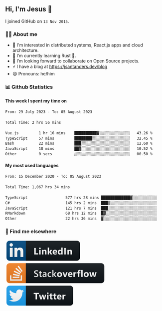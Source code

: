 ## Hi, I'm Jesus 👋

I joined GitHub on `13 Nov 2015`.

<!-- Talking about you -->

### 👨‍💻 About me

- 👦 I'm interested in distributed systems, React.js apps and cloud architecture.
- 🌱 I’m currently learning Rust 🦀.
- 👯 I’m looking forward to collaborate on Open Source projects.
- ⚡️ I have a blog at <https://jsantanders.dev/blog>
- 😄 Pronouns: he/him

### 📊 Github Statistics

#### This week I spent my time on

<!--START_SECTION:weekly-->

```txt
From: 29 July 2023 - To: 05 August 2023

Total Time: 2 hrs 56 mins

Vue.js         1 hr 16 mins    ██████████▓░░░░░░░░░░░░░░   43.26 %
TypeScript     57 mins         ████████░░░░░░░░░░░░░░░░░   32.45 %
Bash           22 mins         ███░░░░░░░░░░░░░░░░░░░░░░   12.60 %
JavaScript     18 mins         ██▓░░░░░░░░░░░░░░░░░░░░░░   10.52 %
Other          0 secs          ░░░░░░░░░░░░░░░░░░░░░░░░░   00.50 %
```

<!--END_SECTION:weekly-->

#### My most used languages

<!--START_SECTION:alltime-->

```txt
From: 15 December 2020 - To: 05 August 2023

Total Time: 1,067 hrs 34 mins

TypeScript                 577 hrs 28 mins █████████████▓░░░░░░░░░░░   54.09 %
C#                         145 hrs 2 mins  ███▒░░░░░░░░░░░░░░░░░░░░░   13.59 %
JavaScript                 121 hrs 7 mins  ███░░░░░░░░░░░░░░░░░░░░░░   11.35 %
RMarkdown                  68 hrs 12 mins  █▓░░░░░░░░░░░░░░░░░░░░░░░   06.39 %
Other                      22 hrs 36 mins  ▓░░░░░░░░░░░░░░░░░░░░░░░░   02.12 %
```

<!--END_SECTION:alltime-->

### 📢 Find me elsewhere

<p>
  <a target="_blank" href="https://linkedin.com/in/jsantanders">
    <img src="https://github.com/jsantanders/jsantanders/blob/master/img/linkedin.svg" alt="LinkedIn" style="vertical-align:top; margin:4px">
  </a>
  
  <a target="_blank" href="https://stackoverflow.com/users/7318331/jesus-santander">
    <img src="https://github.com/jsantanders/jsantanders/blob/master/img/stackoverflow.svg" alt="StackOverflow" style="vertical-align:top; margin:4px">
  </a>
  
  <a target="_blank" href="http://twitter.com/jsantanders">
    <img src="https://github.com/jsantanders/jsantanders/blob/master/img/twitter.svg" alt="Twitter" style="vertical-align:top; margin:4px">
  </a>
</p>
